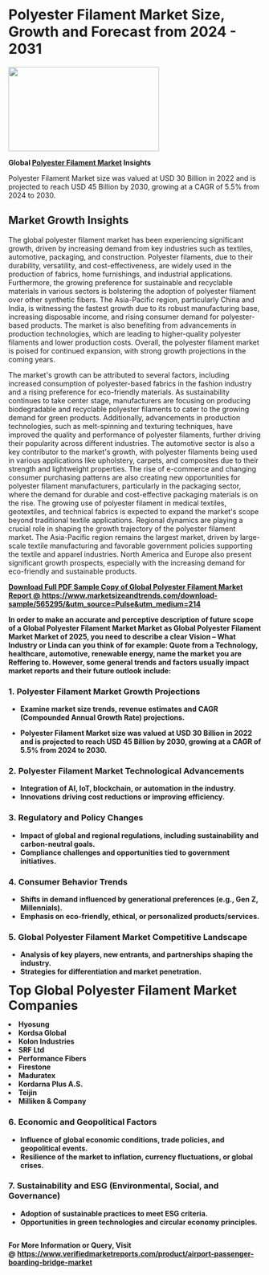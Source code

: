 <H1>Polyester Filament Market Size, Growth and Forecast from 2024 - 2031</H1><img class="aligncenter size-medium wp-image-584254" src="https://thirdeyenews.in/wp-content/uploads/2024/09/Global-Market-Research-300x168.jpeg" alt="" width="300" height="168" /><p><strong>Global&nbsp;<a href="https://www.marketsizeandtrends.com/download-sample/565295/&amp;utm_source=Pulse&amp;utm_medium=214">Polyester Filament Market</a> Insights</strong></p><p>Polyester Filament Market size was valued at USD 30 Billion in 2022 and is projected to reach USD 45 Billion by 2030, growing at a CAGR of 5.5% from 2024 to 2030.</p><p><h2>Market Growth Insights</h2> <p>The global polyester filament market has been experiencing significant growth, driven by increasing demand from key industries such as textiles, automotive, packaging, and construction. Polyester filaments, due to their durability, versatility, and cost-effectiveness, are widely used in the production of fabrics, home furnishings, and industrial applications. Furthermore, the growing preference for sustainable and recyclable materials in various sectors is bolstering the adoption of polyester filament over other synthetic fibers. The Asia-Pacific region, particularly China and India, is witnessing the fastest growth due to its robust manufacturing base, increasing disposable income, and rising consumer demand for polyester-based products. The market is also benefiting from advancements in production technologies, which are leading to higher-quality polyester filaments and lower production costs. Overall, the polyester filament market is poised for continued expansion, with strong growth projections in the coming years.</p> <p><strong><a href="#"></a></strong></p> <p>The market's growth can be attributed to several factors, including increased consumption of polyester-based fabrics in the fashion industry and a rising preference for eco-friendly materials. As sustainability continues to take center stage, manufacturers are focusing on producing biodegradable and recyclable polyester filaments to cater to the growing demand for green products. Additionally, advancements in production technologies, such as melt-spinning and texturing techniques, have improved the quality and performance of polyester filaments, further driving their popularity across different industries. The automotive sector is also a key contributor to the market's growth, with polyester filaments being used in various applications like upholstery, carpets, and composites due to their strength and lightweight properties. The rise of e-commerce and changing consumer purchasing patterns are also creating new opportunities for polyester filament manufacturers, particularly in the packaging sector, where the demand for durable and cost-effective packaging materials is on the rise. The growing use of polyester filament in medical textiles, geotextiles, and technical fabrics is expected to expand the market's scope beyond traditional textile applications. Regional dynamics are playing a crucial role in shaping the growth trajectory of the polyester filament market. The Asia-Pacific region remains the largest market, driven by large-scale textile manufacturing and favorable government policies supporting the textile and apparel industries. North America and Europe also present significant growth prospects, especially with the increasing demand for eco-friendly and sustainable products. <p><strong><a href="#"></p><p><span class=""><strong>Download Full PDF Sample Copy of Global Polyester Filament Market Report</strong> @ <a href="https://www.marketsizeandtrends.com/download-sample/565295/&amp;utm_source=Pulse&amp;utm_medium=214" target="_blank">https://www.marketsizeandtrends.com/download-sample/565295/&amp;utm_source=Pulse&amp;utm_medium=214</a></span></p><p>In order to make an accurate and perceptive description of future scope of a Global&nbsp;Polyester Filament Market Market as Global&nbsp;Polyester Filament Market Market of 2025, you need to describe a clear Vision &ndash; What Industry or Linda can you think of for example: Quote from a Technology, healthcare, automotive, renewable energy, name the market you are Reffering to. However, some general trends and factors usually impact market reports and their future outlook include:</p><h3>1.&nbsp;<strong>Polyester Filament Market Growth Projections</strong></h3><ul><li>Examine market size trends, revenue estimates and CAGR (Compounded Annual Growth Rate) projections.</li><li><p>Polyester Filament Market size was valued at USD 30 Billion in 2022 and is projected to reach USD 45 Billion by 2030, growing at a CAGR of 5.5% from 2024 to 2030.</p></li></ul><h3>2.&nbsp;<strong>Polyester Filament Market Technological Advancements</strong></h3><ul><li>Integration of AI, IoT, blockchain, or automation in the industry.</li><li>Innovations driving cost reductions or improving efficiency.</li></ul><h3>3.&nbsp;<strong>Regulatory and Policy Changes</strong></h3><ul><li>Impact of global and regional regulations, including sustainability and carbon-neutral goals.</li><li>Compliance challenges and opportunities tied to government initiatives.</li></ul><h3>4.&nbsp;<strong>Consumer Behavior Trends</strong></h3><ul><li>Shifts in demand influenced by generational preferences (e.g., Gen Z, Millennials).</li><li>Emphasis on eco-friendly, ethical, or personalized products/services.</li></ul><h3>5.&nbsp;<strong>Global Polyester Filament Market Competitive Landscape</strong></h3><ul><li>Analysis of key players, new entrants, and partnerships shaping the industry.</li><li>Strategies for differentiation and market penetration.</li></ul><p data-pm-slice="1 1 []"><span style="color: inherit; font-family: inherit; font-size: 25px;">Top Global Polyester Filament Market Companies</span></p><div class="" data-test-id=""><p><li>Hyosung</li><li> Kordsa Global</li><li> Kolon Industries</li><li> SRF Ltd</li><li> Performance Fibers</li><li> Firestone</li><li> Maduratex</li><li> Kordarna Plus A.S.</li><li> Teijin</li><li> Milliken & Company</li></p></div><h3>6.&nbsp;<strong>Economic and Geopolitical Factors</strong></h3><ul><li>Influence of global economic conditions, trade policies, and geopolitical events.</li><li>Resilience of the market to inflation, currency fluctuations, or global crises.</li></ul><h3>7.&nbsp;<strong>Sustainability and ESG (Environmental, Social, and Governance)</strong></h3><ul><li>Adoption of sustainable practices to meet ESG criteria.</li><li>Opportunities in green technologies and circular economy principles.</li></ul><h2><strong style="font-size: 14px;">For More Information or Query, Visit @&nbsp;</strong><a style="background-color: #ffffff; font-size: 14px;" href="https://www.marketsizeandtrends.com/report/polyester-filament-market/" target="_blank">https://www.verifiedmarketreports.com/product/airport-passenger-boarding-bridge-market</a></h2>
